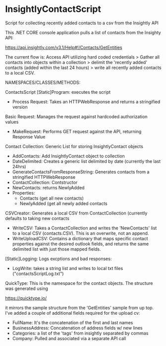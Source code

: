 # InsightlyContactScript
Script for collecting recently added contacts to a csv from the Insightly API


This .NET CORE console application pulls a list of contacts from the Insighty API: 

https://api.insightly.com/v3.1/Help#!/Contacts/GetEntities

The current flow is: Access API utilizing hard coded credentials > Gather all contacts into objects within a collection > delimit the 'recently added' contacts (added within the last 24 hours) > write all recently added contacts to a local CSV.

NAMESPACES/CLASSES/METHODS:

ContactsScript
  [Static]Program: executes the script
  - Process Request: Takes an HTTPWebResponse and returns a stringified version
      
  Basic Request: Manages the request against hardcoded authorization values
  - MakeRequest: Performs GET request against the API, returning Response Value
      
  Contact Collection: Generic List for storing InsightlyContact objects
  - AddContacts: Add InsightlyContact object to collection
  - DateDelimited: Creates a generic list delimited by date (currently the last 24hrs)
  - GenerateContactsFromResponseString: Generates contacts from a stringified HTTPWebResponse
  - ContactCollection: Contstructor
  - NewContacts: returns NewlyAdded
  - Properties: 
    - Contacts (get all new contacts)
    - NewlyAdded (get all newly added contacts
  
  CSVCreator: Generates a local CSV from ContactCollection (currently defaults to taking new contacts
  - WriteCSV: Takes a ContactCollection and writes the 'NewContacts' list to a local CSV (contacts.CSV). This is an overwrite, not an append.
  - WriteUploadCSV: Contains a dictionary that maps specific contact properties against the desired outlook fields, and returns the same delimited list with just those mapped fields.
      
   [Static]Logging: Logs excptions and bad responses:
   - LogWrite: takes a string list and writes to local txt files ("contactsScriptLog.txt")

QuickType: This is the namespace for the contact objects. The structure was generated using 

https://quicktype.io/

it mirrors the sample structure from the 'GetEntities' sample from up top. I've added a couple of additional fields required for the upload cv:
   - FullName: It's the concatenation of the first and last names
   - BusinessAddress: Concatenation of address fields w/ new lines
   - Categories: a list of the 'tags' from insightly separated by commas
   - Company: Pulled and associated via a separate API call
      
      

